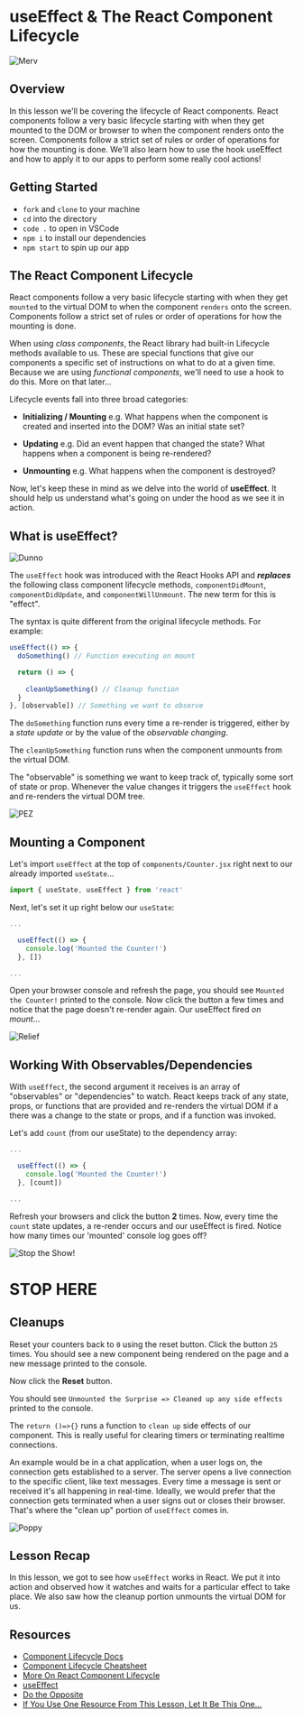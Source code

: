 # useEffect & The React Component Lifecycle

![Merv](https://external-content.duckduckgo.com/iu/?u=https%3A%2F%2Fmedia.giphy.com%2Fmedia%2F9ftLoOjZMF8Bi%2Fgiphy.gif&f=1&nofb=1)

## Overview
In this lesson we'll be covering the lifecycle of React components. React components follow a very basic lifecycle starting with when they get mounted to the DOM or browser to when the component renders onto the screen. Components follow a strict set of rules or order of operations for how the mounting is done. We'll also learn how to use the hook useEffect and how to apply it to our apps to perform some really cool actions!

## Getting Started
- `fork` and `clone` to your machine
- `cd` into the directory
- `code .` to open in VSCode
- `npm i` to install our dependencies
- `npm start` to spin up our app

## The React Component Lifecycle

React components follow a very basic lifecycle starting with when they get `mounted` to the virtual DOM to when the component `renders` onto the screen. Components follow a strict set of rules or order of operations for how the mounting is done.

When using *class components*, the React library had built-in Lifecycle methods available to us.  These are special functions that give our components a specific set of instructions on what to do at a given time. Because we are using *functional components*, we'll need to use a hook to do this. More on that later...

Lifecycle events fall into three broad categories:

- **Initializing / Mounting** e.g. What happens when the component is created and inserted into the DOM? Was an initial state set?

- **Updating** e.g. Did an event happen that changed the state? What happens when a component is being re-rendered?

- **Unmounting** e.g. What happens when the component is destroyed?

Now, let's keep these in mind as we delve into the world of **useEffect**. It should help us understand what's going on under the hood as we see it in action.

## What is useEffect?

![Dunno](https://external-content.duckduckgo.com/iu/?u=https%3A%2F%2Fmedia.giphy.com%2Fmedia%2FbkKvvzE9PEcTK%2Fgiphy.gif&f=1&nofb=1)

The `useEffect` hook was introduced with the React Hooks API and ***replaces*** the following class component lifecycle methods, `componentDidMount`, `componentDidUpdate`, and `componentWillUnmount`. The new term for this is "effect".

The syntax is quite different from the original lifecycle methods. For example:

```js
useEffect(() => {
  doSomething() // Function executing on mount

  return () => {
    
    cleanUpSomething() // Cleanup function
  }
}, [observable]) // Something we want to observe
```

The `doSomething` function runs every time a re-render is triggered, either by a *state update* or by the value of the *observable changing*.

The `cleanUpSomething` function runs when the component unmounts from the virtual DOM.

The "observable" is something we want to keep track of, typically some sort of state or prop. Whenever the value changes it triggers the `useEffect` hook and re-renders the virtual DOM tree.

![PEZ](https://external-content.duckduckgo.com/iu/?u=https%3A%2F%2Fmedia.giphy.com%2Fmedia%2FKPdzGp8a20QbC%2Fgiphy.gif&f=1&nofb=1)

## Mounting a Component

Let's import `useEffect` at the top of `components/Counter.jsx` right next to our already imported `useState`...

```jsx
import { useState, useEffect } from 'react'
```

Next, let's set it up right below our `useState`:

```jsx
...

  useEffect(() => {
    console.log('Mounted the Counter!')
  }, [])

...
```

Open your browser console and refresh the page, you should see `Mounted the Counter!` printed to the console. Now click the button a few times and notice that the page doesn't re-render again. Our useEffect fired *on mount*...

![Relief](https://external-content.duckduckgo.com/iu/?u=https%3A%2F%2Fmedia.giphy.com%2Fmedia%2F3o7TKuylrX8kT7XhVS%2Fgiphy.gif&f=1&nofb=1)

## Working With Observables/Dependencies

With `useEffect`, the second argument it receives is an array of "observables" or "dependencies" to watch. React keeps track of any state, props, or functions that are provided and re-renders the virtual DOM if a there was a change to the state or props, and if a function was invoked.

Let's add `count` (from our useState) to the dependency array:

```jsx
...

  useEffect(() => {
    console.log('Mounted the Counter!')
  }, [count])

...
```

Refresh your browsers and click the button **2** times. Now, every time the `count` state updates, a re-render occurs and our useEffect is fired. Notice how many times our 'mounted' console log goes off?

![Stop the Show!](https://external-content.duckduckgo.com/iu/?u=https%3A%2F%2Fmedia.giphy.com%2Fmedia%2FRGXKL7Meb3YvS%2Fgiphy.gif&f=1&nofb=1)

# STOP HERE

## Cleanups

Reset your counters back to `0` using the reset button.
Click the button `25` times. You should see a new component being rendered on the page and a new message printed to the console.

Now click the **Reset** button.

You should see `Unmounted the Surprise => Cleaned up any side effects` printed to the console.

The `return ()=>{}` runs a function to `clean up` side effects of our component. This is really useful for clearing timers or terminating realtime connections.

An example would be in a chat application, when a user logs on, the connection gets established to a server. The server opens a live connection to the specific client, like text messages. Every time a message is sent or received it's all happening in real-time. Ideally, we would prefer that the connection gets terminated when a user signs out or closes their browser. That's where the "clean up" portion of `useEffect` comes in.

![Poppy](https://external-content.duckduckgo.com/iu/?u=http%3A%2F%2Fi.imgur.com%2FpimZzX6.gif&f=1&nofb=1)

## Lesson Recap
In this lesson, we got to see how `useEffect` works in React.  We put it into action and observed how it watches and waits for a particular effect to take place.  We also saw how the cleanup portion unmounts the virtual DOM for us.

## Resources
- [Component Lifecycle Docs](https://reactjs.org/docs/react-component.html)
- [Component Lifecycle Cheatsheet](https://dev.to/bunlong/react-component-lifecycle-methods-cheatsheet-23gi)
- [More On React Component Lifecycle](https://medium.com/react-ecosystem/react-components-lifecycle-ce09239010df)
- [useEffect](https://reactjs.org/docs/hooks-effect.html)
- [Do the Opposite](https://youtu.be/1Y_6fZGSOQI)
- [If You Use One Resource From This Lesson, Let It Be This One...](https://youtu.be/dQw4w9WgXcQ)

